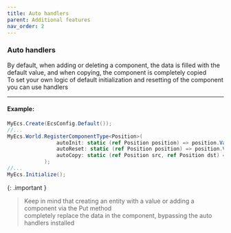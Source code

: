 ```yaml
---
title: Auto handlers
parent: Additional features
nav_order: 2
---
```


### Auto handlers
By default, when adding or deleting a component, the data is filled with the default value, and when copying, the component is completely copied  
To set your own logic of default initialization and resetting of the component you can use handlers
___

#### Example:
```csharp
MyEcs.Create(EcsConfig.Default());
//...
MyEcs.World.RegisterComponentType<Position>(
                autoInit: static (ref Position position) => position.Val = Vector3.One, // replaces the behavior when creating a component via the Add method
                autoReset: static (ref Position position) => position.Val = Vector3.One, // replaces the behavior when deleting a component via the Delete method
                autoCopy: static (ref Position src, ref Position dst) => dst.Val = src.Val, // replaces the behavior when copying a component
            );
//...
MyEcs.Initialize();
```

{: .important }
> Keep in mind that creating an entity with a value or adding a component via the Put method  
> completely replace the data in the component, bypassing the auto handlers installed